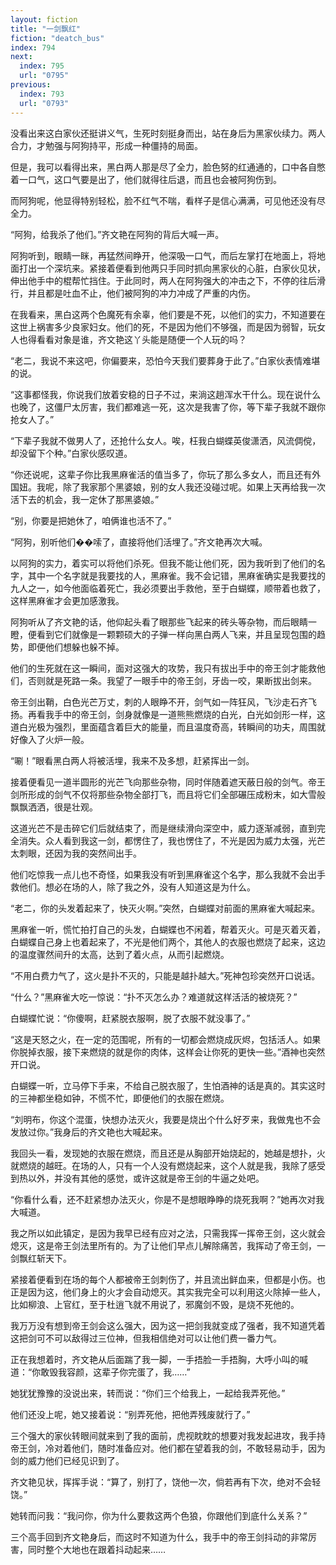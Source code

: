 ```yaml
---
layout: fiction
title: "一剑飘红"
fiction: "deatch_bus"
index: 794
next:
  index: 795
  url: "0795"
previous:
  index: 793
  url: "0793"
---
```

没看出来这白家伙还挺讲义气，生死时刻挺身而出，站在身后为黑家伙续力。两人合力，才勉强与阿狗持平，形成一种僵持的局面。

但是，我可以看得出来，黑白两人那是尽了全力，脸色努的红通通的，口中各自憋着一口气，这口气要是出了，他们就得往后退，而且也会被阿狗伤到。

而阿狗呢，他显得特别轻松，脸不红气不喘，看样子是信心满满，可见他还没有尽全力。

“阿狗，给我杀了他们。”齐文艳在阿狗的背后大喊一声。

阿狗听到，眼睛一眯，再猛然间睁开，他深吸一口气，而后左掌打在地面上，将地面打出一个深坑来。紧接着便看到他两只手同时抓向黑家伙的心脏，白家伙见状，伸出他手中的棍帮忙挡住。于此同时，两人在阿狗强大的冲击之下，不停的往后滑行，并且都是吐血不止，他们被阿狗的冲力冲成了严重的内伤。

在我看来，黑白这两个色魔死有余辜，他们要是不死，以他们的实力，不知道要在这世上祸害多少良家妇女。他们的死，不是因为他们不够强，而是因为弱智，玩女人也得看看对象是谁，齐文艳这丫头能是随便一个人玩的吗？

“老二，我说不来这吧，你偏要来，恐怕今天我们要葬身于此了。”白家伙表情难堪的说。

“这事都怪我，你说我们放着安稳的日子不过，来淌这趟浑水干什么。现在说什么也晚了，这僵尸太厉害，我们都难逃一死，这次是我害了你，等下辈子我就不跟你抢女人了。”

“下辈子我就不做男人了，还抢什么女人。唉，枉我白蝴蝶英俊潇洒，风流倜傥，却没留下个种。”白家伙感叹道。

“你还说呢，这辈子你比我黑麻雀活的值当多了，你玩了那么多女人，而且还有外国妞。我呢，除了我家那个黑婆娘，别的女人我还没碰过呢。如果上天再给我一次活下去的机会，我一定休了那黑婆娘。”

“别，你要是把她休了，咱俩谁也活不了。”

“阿狗，别听他们��嗦了，直接将他们活埋了。”齐文艳再次大喊。

以阿狗的实力，着实可以将他们杀死。但我不能让他们死，因为我听到了他们的名字，其中一个名字就是我要找的人，黑麻雀。我不会记错，黑麻雀确实是我要找的九人之一，如今他面临着死亡，我必须要出手救他，至于白蝴蝶，顺带着也救了，这样黑麻雀才会更加感激我。

阿狗听从了齐文艳的话，他仰起头看了眼那些飞起来的砖头等杂物，而后眼睛一瞪，便看到它们就像是一颗颗硕大的子弹一样向黑白两人飞来，并且呈现包围的趋势，即便他们想躲也躲不掉。

他们的生死就在这一瞬间，面对这强大的攻势，我只有拔出手中的帝王剑才能救他们，否则就是死路一条。我望了一眼手中的帝王剑，牙齿一咬，果断拔出剑来。

帝王剑出鞘，白色光芒万丈，刺的人眼睁不开，剑气如一阵狂风，飞沙走石齐飞扬。再看我手中的帝王剑，剑身就像是一道熊熊燃烧的白光，白光如剑形一样，这道白光极为强烈，里面蕴含着巨大的能量，而且温度奇高，转瞬间的功夫，周围就好像入了火炉一般。

“唰！”眼看黑白两人将被活埋，我来不及多想，赶紧挥出一剑。

接着便看见一道半圆形的光芒飞向那些杂物，同时伴随着遮天蔽日般的剑气。帝王剑所形成的剑气不仅将那些杂物全部打飞，而且将它们全部碾压成粉末，如大雪般飘飘洒洒，很是壮观。

这道光芒不是击碎它们后就结束了，而是继续滑向深空中，威力逐渐减弱，直到完全消失。众人看到我这一剑，都愣住了，我也愣住了，不光是因为威力太强，光芒太刺眼，还因为我的突然间出手。

他们吃惊我一点儿也不奇怪，如果我没有听到黑麻雀这个名字，那么我就不会出手救他们。想必在场的人，除了我之外，没有人知道这是为什么。

“老二，你的头发着起来了，快灭火啊。”突然，白蝴蝶对前面的黑麻雀大喊起来。

黑麻雀一听，慌忙拍打自己的头发，白蝴蝶也不闲着，帮着灭火。可是灭着灭着，白蝴蝶自己身上也着起来了，不光是他们两个，其他人的衣服也燃烧了起来，这边的温度骤然间升的太高，达到了着火点，从而引起燃烧。

“不用白费力气了，这火是扑不灭的，只能是越扑越大。”死神包珍突然开口说话。

“什么？”黑麻雀大吃一惊说：“扑不灭怎么办？难道就这样活活的被烧死？”

白蝴蝶忙说：“你傻啊，赶紧脱衣服啊，脱了衣服不就没事了。”

“这是天怒之火，在一定的范围呢，所有的一切都会燃烧成灰烬，包括活人。如果你脱掉衣服，接下来燃烧的就是你的肉体，这样会让你死的更快一些。”酒神也突然开口说。

白蝴蝶一听，立马停下手来，不给自己脱衣服了，生怕酒神的话是真的。其实这时的三神都坐稳如钟，不慌不忙，即便他们的衣服在燃烧。

“刘明布，你这个混蛋，快想办法灭火，我要是烧出个什么好歹来，我做鬼也不会发放过你。”我身后的齐文艳也大喊起来。

我回头一看，发现她的衣服在燃烧，而且还是从胸部开始烧起的，她越是想扑，火就燃烧的越旺。在场的人，只有一个人没有燃烧起来，这个人就是我，我除了感受到热以外，并没有其他的感觉，或许这就是帝王剑的牛逼之处吧。

“你看什么看，还不赶紧想办法灭火，你是不是想眼睁睁的烧死我啊？”她再次对我大喊道。

我之所以如此镇定，是因为我早已经有应对之法，只需我挥一挥帝王剑，这火就会熄灭，这是帝王剑法里所有的。为了让他们早点儿解除痛苦，我挥动了帝王剑，一剑飘红斩天下。

紧接着便看到在场的每个人都被帝王剑刺伤了，并且流出鲜血来，但都是小伤。也正是因为这，他们身上的火才会自动熄灭。其实我完全可以利用这火除掉一些人，比如柳浪、上官红，至于杜逍飞就不用说了，邪魔剑不毁，是烧不死他的。

我万万没有想到帝王剑会这么强大，因为这一把剑我就变成了强者，我不知道凭着这把剑可不可以敌得过三位神，但我相信绝对可以让他们费一番力气。

正在我想着时，齐文艳从后面踹了我一脚，一手捂脸一手捂胸，大呼小叫的喊道：“你敢毁我容颜，这辈子你完蛋了，我……”

她犹犹豫豫的没说出来，转而说：“你们三个给我上，一起给我弄死他。”

他们还没上呢，她又接着说：“别弄死他，把他弄残废就行了。”

三个强大的家伙转眼间就来到了我的面前，虎视眈眈的想要对我发起进攻，我手持帝王剑，冷对着他们，随时准备应对。他们都在望着我的剑，不敢轻易动手，因为剑的威力他们已经见识到了。

齐文艳见状，挥挥手说：“算了，别打了，饶他一次，倘若再有下次，绝对不会轻饶。”

她转而问我：“我问你，你为什么要救这两个色狼，你跟他们到底什么关系？”

三个高手回到齐文艳身后，而这时不知道为什么，我手中的帝王剑抖动的非常厉害，同时整个大地也在跟着抖动起来……